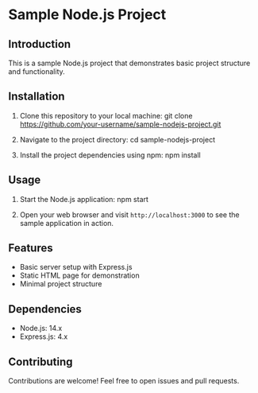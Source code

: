 # Sample Node.js Project

## Introduction
This is a sample Node.js project that demonstrates basic project structure and functionality.

## Installation
1. Clone this repository to your local machine:
git clone https://github.com/your-username/sample-nodejs-project.git

2. Navigate to the project directory:
cd sample-nodejs-project

3. Install the project dependencies using npm:
npm install

## Usage
1. Start the Node.js application:
npm start

2. Open your web browser and visit `http://localhost:3000` to see the sample application in action.

## Features
- Basic server setup with Express.js
- Static HTML page for demonstration
- Minimal project structure

## Dependencies
- Node.js: 14.x
- Express.js: 4.x

## Contributing
Contributions are welcome! Feel free to open issues and pull requests.

